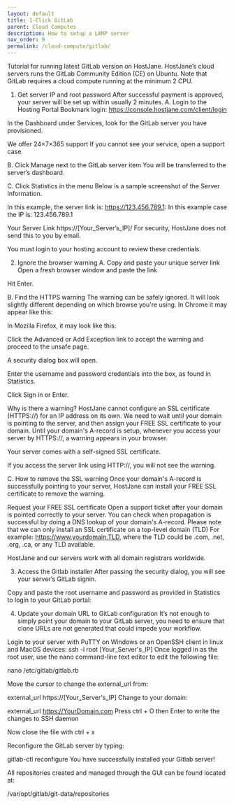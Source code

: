 ```yaml
---
layout: default
title: 1-Click GitLab
parent: Cloud Computes
description: How to setup a LAMP server
nav_order: 9
permalink: /cloud-compute/gitlab/
---
```


Tutorial for running latest GitLab version on HostJane.
HostJane’s cloud servers runs the GitLab Community Edition (CE) on Ubuntu. 
Note that GitLab requires a cloud compute running at the minimum 2 CPU.
1. Get server IP and root password
After successful payment is approved, your server will be set up within usually 2 minutes.
A. Login to the Hosting Portal
Bookmark login: https://console.hostjane.com/client/login

In the Dashboard under Services, look for the GitLab server you have provisioned.



We offer 24×7×365 support
If you cannot see your service, open a support case.

B. Click Manage next to the GitLab server item
You will be transferred to the server’s dashboard.



C. Click Statistics in the menu
Below is a sample screenshot of the Server Information.



In this example, the server link is: https://123.456.789.1:
In this example case the IP is: 123.456.789.1

Your Server Link
https://[Your_Server’s_IP]/
For security, HostJane does not send this to you by email.

You must login to your hosting account to review these credentials.

2. Ignore the browser warning
A. Copy and paste your unique server link 
Open a fresh browser window and paste the link

Hit Enter.

B. Find the HTTPS warning
The warning can be safely ignored.
It will look slightly different depending on which browse you're using. In Chrome it may appear like this:



In Mozilla Firefox, it may look like this:



Click the Advanced or Add Exception link to accept the warning and proceed to the unsafe page.

A security dialog box will open.



Enter the username and password credentials into the box, as found in Statistics.

Click Sign in or Enter.

Why is there a warning?
HostJane cannot configure an SSL certificate (HTTPS://) for an IP address on its own. We need to wait until your domain is pointing to the server, and then assign your FREE SSL certificate to your domain.
Until your domain's A-record is setup, whenever you access your server by HTTPS://, a warning appears in your browser.

Your server comes with a self-signed SSL certificate.

If you access the server link using HTTP://, you will not see the warning. 

C. How to remove the SSL warning
Once your domain's A-record is successfully pointing to your server, HostJane can install your FREE SSL certificate to remove the warning.

Request your FREE SSL certificate
Open a support ticket after your domain is pointed correctly to your server.
You can check when propagation is successful by doing a DNS lookup of your domain's A-record.
Please note that we can only install an SSL certificate on a top-level domain (TLD)
For example: https://www.yourdomain.TLD, where the TLD could be .com, .net, .org, .ca, or any TLD available.

HostJane and our servers work with all domain registrars worldwide.

3. Access the Gitlab installer
After passing the security dialog, you will see your server’s GitLab signin.



Copy and paste the root username and password as provided in Statistics to login to your GitLab portal:



4. Update your domain URL to GitLab configuration
It’s not enough to simply point your domain to your GitLab server, you need to ensure that clone URLs are not generated that could impede your workflow.

Login to your server with PuTTY on Windows or an OpenSSH client in linux and MacOS devices:
ssh -l root [Your_Server's_IP]
Once logged in as the root user, use the nano command-line text editor to edit the following file:

nano /etc/gitlab/gitlab.rb

Move the cursor to change the external_url from:

external_url https://[Your_Server's_IP]
Change to your domain:

external_url https://YourDomain.com
Press ctrl + O then Enter to write the changes to SSH daemon

Now close the file with ctrl + x

Reconfigure the GitLab server by typing:

gitlab-ctl reconfigure
You have successfully installed your Gitlab server!

All repositories created and managed through the GUI can be found located at:

/var/opt/gitlab/git-data/repositories
